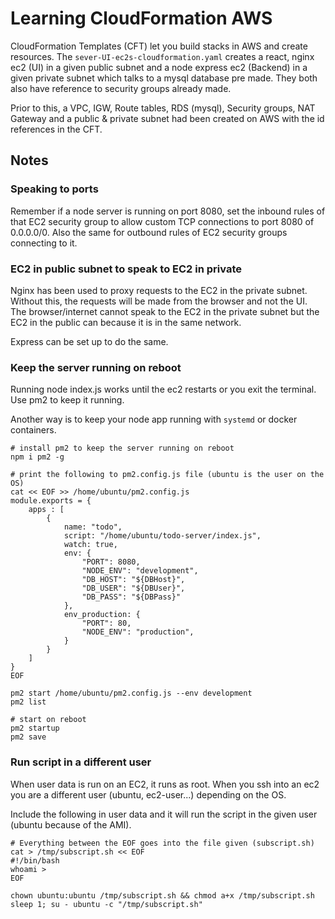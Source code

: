 # Learning CloudFormation AWS

CloudFormation Templates (CFT) let you build stacks in AWS and create resources.
The `sever-UI-ec2s-cloudformation.yaml` creates a react, nginx ec2 (UI) in a given public subnet and a node express ec2 (Backend) in a given private subnet which talks to a mysql database pre made. They both also have reference to security groups already made.

Prior to this, a VPC, IGW, Route tables, RDS (mysql), Security groups, NAT Gateway and a public & private subnet had been created on AWS with the id references in the CFT.

## Notes

### Speaking to ports
Remember if a node server is running on port 8080, set the inbound rules of that EC2 security group to allow custom TCP connections to port 8080 of 0.0.0.0/0. Also the same for outbound rules of EC2 security groups connecting to it.

### EC2 in public subnet to speak to EC2 in private
Nginx has been used to proxy requests to the EC2 in the private subnet. Without this, the requests will be made from the browser and not the UI. The browser/internet cannot speak to the EC2 in the private subnet but the EC2 in the public can because it is in the same network.

Express can be set up to do the same.

### Keep the server running on reboot
Running node index.js works until the ec2 restarts or you exit the terminal. Use pm2 to keep it running.

Another way is to keep your node app running with `systemd` or docker containers.

```
# install pm2 to keep the server running on reboot
npm i pm2 -g

# print the following to pm2.config.js file (ubuntu is the user on the OS)
cat << EOF >> /home/ubuntu/pm2.config.js
module.exports = {
    apps : [
        {
            name: "todo",
            script: "/home/ubuntu/todo-server/index.js",
            watch: true,
            env: {
                "PORT": 8080,
                "NODE_ENV": "development",
                "DB_HOST": "${DBHost}",
                "DB_USER": "${DBUser}",
                "DB_PASS": "${DBPass}"
            },
            env_production: {
                "PORT": 80,
                "NODE_ENV": "production",
            }
        }
    ]
}
EOF

pm2 start /home/ubuntu/pm2.config.js --env development
pm2 list

# start on reboot
pm2 startup
pm2 save
```

### Run script in a different user

When user data is run on an EC2, it runs as root. When you ssh into an ec2 you are a different user (ubuntu, ec2-user...) depending on the OS.

Include the following in user data and it will run the script in the given user (ubuntu because of the AMI).
```
# Everything between the EOF goes into the file given (subscript.sh)
cat > /tmp/subscript.sh << EOF
#!/bin/bash
whoami >
EOF

chown ubuntu:ubuntu /tmp/subscript.sh && chmod a+x /tmp/subscript.sh
sleep 1; su - ubuntu -c "/tmp/subscript.sh"
```
